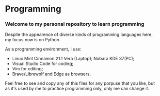 # Programming

### Welcome to my personal repository to learn programming

Despite the appearence of diverse kinds of programming languages here, my focus now is on Python.

As a programming environment, I use:

- Linux Mint Cinnamon 21.1 Vera (Laptop); Nobara KDE 37(PC);
- Visual Studio Code for coding;
- Vim for editing;
- Brave/Librewolf and Edge as browsers.

Feel free to see and copy any of this files for any porpuse that you like, but as it's used by me to practice programming only, only me can change it.

